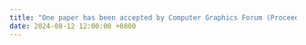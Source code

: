 ```yaml
---
title: "One paper has been accepted by Computer Graphics Forum (Proceedings of Pacific Graphics 2024)"
date: 2024-08-12 12:00:00 +0800
---
```


